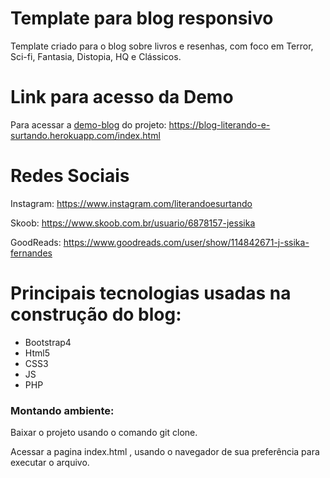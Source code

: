 # Template para blog responsivo

Template criado para o blog sobre livros e resenhas, com foco em Terror, Sci-fi, Fantasia, Distopia, HQ e Clássicos.

# Link para acesso da Demo

Para acessar a [demo-blog](https://blog-literando-e-surtando.herokuapp.com/index.html) do projeto: https://blog-literando-e-surtando.herokuapp.com/index.html

# Redes Sociais

Instagram:
https://www.instagram.com/literandoesurtando

Skoob:
https://www.skoob.com.br/usuario/6878157-jessika

GoodReads:
https://www.goodreads.com/user/show/114842671-j-ssika-fernandes

# Principais tecnologias usadas na construção do blog:

  - Bootstrap4
  - Html5
  - CSS3
  - JS
  - PHP

### Montando ambiente:

Baixar o projeto usando o comando git clone.

Acessar a pagina index.html , usando o navegador de sua preferência para executar o arquivo.
